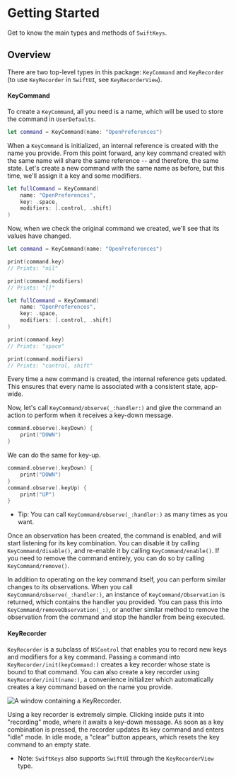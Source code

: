 # Getting Started

Get to know the main types and methods of `SwiftKeys`.

## Overview

There are two top-level types in this package: ``KeyCommand`` and ``KeyRecorder`` (to use ``KeyRecorder`` in `SwiftUI`, see ``KeyRecorderView``).

#### KeyCommand

To create a ``KeyCommand``, all you need is a name, which will be used to store the command in `UserDefaults`.

```swift
let command = KeyCommand(name: "OpenPreferences")
```

When a `KeyCommand` is initialized, an internal reference is created with the name you provide. From this point forward, any key command created with the same name will share the same reference -- and therefore, the same state. Let's create a new command with the same name as before, but this time, we'll assign it a key and some modifiers.

```swift
let fullCommand = KeyCommand(
    name: "OpenPreferences",
    key: .space,
    modifiers: [.control, .shift]
)
```

Now, when we check the original command we created, we'll see that its values have changed.

```swift
let command = KeyCommand(name: "OpenPreferences")

print(command.key)
// Prints: "nil"

print(command.modifiers)
// Prints: "[]"

let fullCommand = KeyCommand(
    name: "OpenPreferences",
    key: .space,
    modifiers: [.control, .shift]
)

print(command.key)
// Prints: "space"

print(command.modifiers)
// Prints: "control, shift"
```

Every time a new command is created, the internal reference gets updated. This ensures that every name is associated with a consistent state, app-wide.

Now, let's call ``KeyCommand/observe(_:handler:)`` and give the command an action to perform when it receives a key-down message.

```swift
command.observe(.keyDown) {
    print("DOWN")
}
```

We can do the same for key-up.

```swift
command.observe(.keyDown) {
    print("DOWN")
}
command.observe(.keyUp) {
    print("UP")
}
```

- Tip: You can call ``KeyCommand/observe(_:handler:)`` as many times as you want.

Once an observation has been created, the command is enabled, and will start listening for its key combination. You can disable it by calling ``KeyCommand/disable()``, and re-enable it by calling ``KeyCommand/enable()``. If you need to remove the command entirely, you can do so by calling ``KeyCommand/remove()``.

In addition to operating on the key command itself, you can perform similar changes to its observations. When you call ``KeyCommand/observe(_:handler:)``, an instance of ``KeyCommand/Observation`` is returned, which contains the handler you provided. You can pass this into ``KeyCommand/removeObservation(_:)``, or another similar method to remove the observation from the command and stop the handler from being executed.

#### KeyRecorder

``KeyRecorder`` is a subclass of `NSControl` that enables you to record new keys and modifiers for a key command. Passing a command into ``KeyRecorder/init(keyCommand:)`` creates a key recorder whose state is bound to that command. You can also create a key recorder using ``KeyRecorder/init(name:)``, a convenience initializer which automatically creates a key command based on the name you provide.

![A window containing a KeyRecorder.](recorder-window)

Using a key recorder is extremely simple. Clicking inside puts it into "recording" mode, where it awaits a key-down message. As soon as a key combination is pressed, the recorder updates its key command and enters "idle" mode. In idle mode, a "clear" button appears, which resets the key command to an empty state.

- Note: `SwiftKeys` also supports `SwiftUI` through the ``KeyRecorderView`` type.
